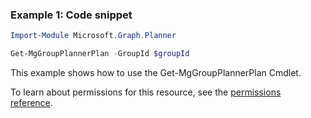 ### Example 1: Code snippet

```powershellImport-Module Microsoft.Graph.Planner

Get-MgGroupPlannerPlan -GroupId $groupId
```
This example shows how to use the Get-MgGroupPlannerPlan Cmdlet.
To learn about permissions for this resource, see the [permissions reference](/graph/permissions-reference).

